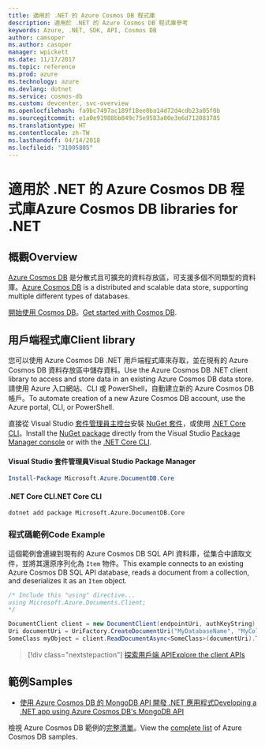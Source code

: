 ```yaml
---
title: 適用於 .NET 的 Azure Cosmos DB 程式庫
description: 適用於 .NET 的 Azure Cosmos DB 程式庫參考
keywords: Azure, .NET, SDK, API, Cosmos DB
author: camsoper
ms.author: casoper
manager: wpickett
ms.date: 11/17/2017
ms.topic: reference
ms.prod: azure
ms.technology: azure
ms.devlang: dotnet
ms.service: cosmos-db
ms.custom: devcenter, svc-overview
ms.openlocfilehash: fa9bc7497ac189f18ee0ba14d72d4cdb23a05f0b
ms.sourcegitcommit: e1a0e91988bb849c75e9583a80e3e6d712083785
ms.translationtype: HT
ms.contentlocale: zh-TW
ms.lasthandoff: 04/14/2018
ms.locfileid: "31005805"
---
```

# <a name="azure-cosmos-db-libraries-for-net"></a><span data-ttu-id="3c392-104">適用於 .NET 的 Azure Cosmos DB 程式庫</span><span class="sxs-lookup"><span data-stu-id="3c392-104">Azure Cosmos DB libraries for .NET</span></span>

## <a name="overview"></a><span data-ttu-id="3c392-105">概觀</span><span class="sxs-lookup"><span data-stu-id="3c392-105">Overview</span></span>

<span data-ttu-id="3c392-106">[Azure Cosmos DB](https://docs.microsoft.com/azure/cosmos-db/introduction) 是分散式且可擴充的資料存放區，可支援多個不同類型的資料庫。</span><span class="sxs-lookup"><span data-stu-id="3c392-106">[Azure Cosmos DB](https://docs.microsoft.com/azure/cosmos-db/introduction) is a distributed and scalable data store, supporting multiple different types of databases.</span></span>

<span data-ttu-id="3c392-107">[開始使用 Cosmos DB](https://docs.microsoft.com/azure/cosmos-db/create-sql-api-dotnet)。</span><span class="sxs-lookup"><span data-stu-id="3c392-107">[Get started with Cosmos DB](https://docs.microsoft.com/azure/cosmos-db/create-sql-api-dotnet).</span></span>

## <a name="client-library"></a><span data-ttu-id="3c392-108">用戶端程式庫</span><span class="sxs-lookup"><span data-stu-id="3c392-108">Client library</span></span>

<span data-ttu-id="3c392-109">您可以使用 Azure Cosmos DB .NET 用戶端程式庫來存取，並在現有的 Azure Cosmos DB 資料存放區中儲存資料。</span><span class="sxs-lookup"><span data-stu-id="3c392-109">Use the Azure Cosmos DB .NET client library to access and store data in an existing Azure Cosmos DB data store.</span></span>  <span data-ttu-id="3c392-110">請使用 Azure 入口網站、CLI 或 PowerShell，自動建立新的 Azure Cosmos DB 帳戶。</span><span class="sxs-lookup"><span data-stu-id="3c392-110">To automate creation of a new Azure Cosmos DB account, use the Azure portal, CLI, or PowerShell.</span></span>

<span data-ttu-id="3c392-111">直接從 Visual Studio [套件管理員主控台][PackageManager]安裝 [NuGet 套件](https://www.nuget.org/packages/Microsoft.Azure.DocumentDB.Core)，或使用 [.NET Core CLI][DotNetCLI]。</span><span class="sxs-lookup"><span data-stu-id="3c392-111">Install the [NuGet package](https://www.nuget.org/packages/Microsoft.Azure.DocumentDB.Core) directly from the Visual Studio [Package Manager console][PackageManager] or with the [.NET Core CLI][DotNetCLI].</span></span>

#### <a name="visual-studio-package-manager"></a><span data-ttu-id="3c392-112">Visual Studio 套件管理員</span><span class="sxs-lookup"><span data-stu-id="3c392-112">Visual Studio Package Manager</span></span>

```powershell
Install-Package Microsoft.Azure.DocumentDB.Core
```

#### <a name="net-core-cli"></a><span data-ttu-id="3c392-113">.NET Core CLI</span><span class="sxs-lookup"><span data-stu-id="3c392-113">.NET Core CLI</span></span>

```bash
dotnet add package Microsoft.Azure.DocumentDB.Core
```

### <a name="code-example"></a><span data-ttu-id="3c392-114">程式碼範例</span><span class="sxs-lookup"><span data-stu-id="3c392-114">Code Example</span></span>

<span data-ttu-id="3c392-115">這個範例會連線到現有的 Azure Cosmos DB SQL API 資料庫，從集合中讀取文件，並將其還原序列化為 `Item` 物件。</span><span class="sxs-lookup"><span data-stu-id="3c392-115">This example connects to an existing Azure Cosmos DB SQL API database, reads a document from a collection, and deserializes it as an `Item` object.</span></span>   

```csharp
/* Include this "using" directive...
using Microsoft.Azure.Documents.Client;
*/

DocumentClient client = new DocumentClient(endpointUri, authKeyString);
Uri documentUri = UriFactory.CreateDocumentUri("MyDatabaseName", "MyCollectionName", "DocumentId");
SomeClass myObject = client.ReadDocumentAsync<SomeClass>(documentUri).ToString()).Result;
```

> [!div class="nextstepaction"]
> [<span data-ttu-id="3c392-116">探索用戶端 API</span><span class="sxs-lookup"><span data-stu-id="3c392-116">Explore the client APIs</span></span>](/dotnet/api/overview/azure/cosmosdb/client)

## <a name="samples"></a><span data-ttu-id="3c392-117">範例</span><span class="sxs-lookup"><span data-stu-id="3c392-117">Samples</span></span>

* [<span data-ttu-id="3c392-118">使用 Azure Cosmos DB 的 MongoDB API 開發 .NET 應用程式</span><span class="sxs-lookup"><span data-stu-id="3c392-118">Developing a .NET app using Azure Cosmos DB's MongoDB API</span></span>](https://azure.microsoft.com/resources/samples/azure-cosmos-db-mongodb-dotnet-getting-started/)

<span data-ttu-id="3c392-119">檢視 Azure Cosmos DB 範例的[完整清單](https://azure.microsoft.com/resources/samples/?platform=dotnet&term=cosmosdb)。</span><span class="sxs-lookup"><span data-stu-id="3c392-119">View the [complete list](https://azure.microsoft.com/resources/samples/?platform=dotnet&term=cosmosdb) of Azure Cosmos DB samples.</span></span>

[PackageManager]: https://docs.microsoft.com/nuget/tools/package-manager-console
[DotNetCLI]: https://docs.microsoft.com/dotnet/core/tools/dotnet-add-package
